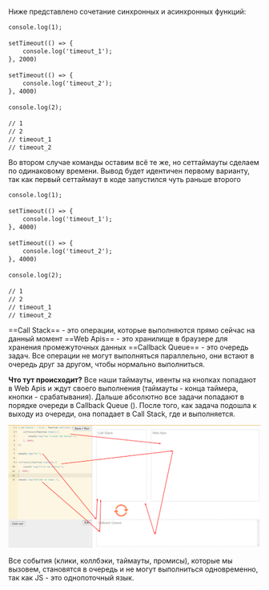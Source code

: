 
Ниже представлено сочетание синхронных и асинхронных функций:

```JS
console.log(1);  
  
setTimeout(() => {  
    console.log('timeout_1');  
}, 2000)  
  
setTimeout(() => {  
    console.log('timeout_2');  
}, 4000)  
  
console.log(2);

// 1
// 2
// timeout_1
// timeout_2
```

Во втором случае команды оставим всё те же, но сеттаймауты сделаем по одинаковому времени. Вывод будет идентичен первому варианту, так как первый сеттаймаут в коде запустился чуть раньше второго 

```JS
console.log(1);  
  
setTimeout(() => {  
    console.log('timeout_1');  
}, 4000)  
  
setTimeout(() => {  
    console.log('timeout_2');  
}, 4000)  
  
console.log(2);

// 1
// 2
// timeout_1
// timeout_2
```

==Call Stack== - это операции, которые выполняются прямо сейчас на данный момент
==Web Apis== - это хранилище в браузере для хранения промежуточных данных
==Callback Queue== - это очередь задач. Все операции не могут выполняться параллельно, они встают в очередь друг за другом, чтобы нормально выполниться.

**Что тут происходит?** Все наши таймауты, ивенты на кнопках попадают в Web Apis и ждут своего выполнения (таймауты - конца таймера, кнопки - срабатывания). Дальше абсолютно все задачи попадают в порядке очереди в Callback Queue (). После того, как задача подошла к выходу из очереди, она попадает в Call Stack, где и выполняется.  

![](_png/Pasted%20image%2020221022174717.png)

Все события (клики, коллбэки, таймауты, промисы), которые мы вызовем, становятся в очередь и не могут выполниться одновременно, так как JS - это однопоточный язык.






